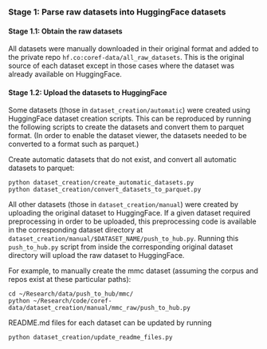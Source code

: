 ### Stage 1: Parse raw datasets into HuggingFace datasets

#### Stage 1.1: Obtain the raw datasets

All datasets were manually downloaded in their original format and added to the private repo `hf.co:coref-data/all_raw_datasets`. This is the original source of each dataset except in those cases where the dataset was already available on HuggingFace.

#### Stage 1.2: Upload the datasets to HuggingFace

Some datasets (those in `dataset_creation/automatic`) were created using HuggingFace dataset creation scripts. This can be reproduced by running the following scripts to create the datasets and convert them to parquet format. (In order to enable the dataset viewer, the datasets needed to be converted to a format such as parquet.)

Create automatic datasets that do not exist, and convert all automatic datasets to parquet:

```
python dataset_creation/create_automatic_datasets.py
python dataset_creation/convert_datasets_to_parquet.py
```

All other datasets (those in `dataset_creation/manual`) were created by uploading the original dataset to HuggingFace. If a given dataset required preprocessing in order to be uploaded, this preprocessing code is available in the corresponding dataset directory at `dataset_creation/manual/$DATASET_NAME/push_to_hub.py`. Running this `push_to_hub.py` script from inside the corresponding original dataset directory will upload the raw dataset to HuggingFace.

For example, to manually create the mmc dataset (assuming the corpus and repos exist at these particular paths):
```
cd ~/Research/data/push_to_hub/mmc/
python ~/Research/code/coref-data/dataset_creation/manual/mmc_raw/push_to_hub.py
```

README.md files for each dataset can be updated by running
```
python dataset_creation/update_readme_files.py
```